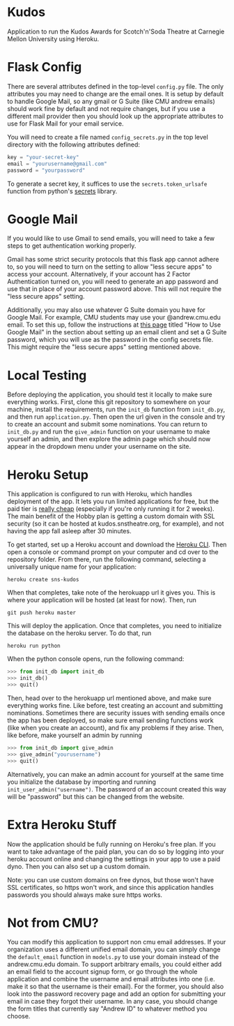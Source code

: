 # Kudos

Application to run the Kudos Awards for Scotch'n'Soda Theatre at Carnegie Mellon University using Heroku.

# Flask Config

There are several attributes defined in the top-level `config.py` file. The only attributes you may need to change are the email ones. It is setup by default to handle Google Mail, so any gmail or G Suite (like CMU andrew emails) should work fine by default and not require changes, but if you use a different mail provider then you should look up the appropriate attributes to use for Flask Mail for your email service.

You will need to create a file named `config_secrets.py` in the top level directory with the following attributes defined:

```python
key = "your-secret-key"
email = "yourusername@gmail.com"
password = "yourpassword"
```

To generate a secret key, it suffices to use the `secrets.token_urlsafe` function from python's [secrets](https://docs.python.org/3/library/secrets.html "secrets") library.

# Google Mail

If you would like to use Gmail to send emails, you will need to take a few steps to get authentication working properly.

Gmail has some strict security protocols that this flask app cannot adhere to, so you will need to turn on the setting to allow "less secure apps" to access your account. Alternatively, if your account has 2 Factor Authentication turned on, you will need to generate an app password and use that in place of your account password above. This will not require the "less secure apps" setting.

Additionally, you may also use whatever G Suite domain you have for Google Mail. For example, CMU students may use your @andrew.cmu.edu email. To set this up, follow the instructions at [this page](https://www.cmu.edu/computing/services/comm-collab/email-calendar/google/how-to/index.html "this page") titled "How to Use Google Mail" in the section about setting up an email client and set a G Suite password, which you will use as the password in the config secrets file. This might require the "less secure apps" setting mentioned above.

# Local Testing

Before deploying the application, you should test it locally to make sure everything works. First, clone this git repository to somewhere on your machine, install the requirements, run the `init_db` function from `init_db.py`, and then run `application.py`. Then open the url given in the console and try to create an account and submit some nominations. You can return to `init_db.py` and run the `give_admin` function on your username to make yourself an admin, and then explore the admin page which should now appear in the dropdown menu under your username on the site.

# Heroku Setup

This application is configured to run with Heroku, which handles deployment of the app. It lets you run limited applications for free, but the paid tier is [really cheap](https://www.heroku.com/pricing "really cheap") (especially if you're only running it for 2 weeks). The main benefit of the Hobby plan is getting a custom domain with SSL security (so it can be hosted at kudos.snstheatre.org, for example), and not having the app fall asleep after 30 minutes.

To get started, set up a Heroku account and download the [Heroku CLI](https://devcenter.heroku.com/articles/heroku-cli "Heroku CLI"). Then open a console or command prompt on your computer and cd over to the repository folder. From there, run the following command, selecting a universally unique name for your application:

```
heroku create sns-kudos
```

When that completes, take note of the herokuapp url it gives you. This is where your application will be hosted (at least for now). Then, run

```
git push heroku master
```

This will deploy the application. Once that completes, you need to initialize the database on the heroku server. To do that, run

```
heroku run python
```

When the python console opens, run the following command:

```python
>>> from init_db import init_db
>>> init_db()
>>> quit()
```

Then, head over to the herokuapp url mentioned above, and make sure everything works fine. Like before, test creating an account and submitting nominations. Sometimes there are security issues with sending emails once the app has been deployed, so make sure email sending functions work (like when you create an account), and fix any problems if they arise. Then, like before, make yourself an admin by running

```python
>>> from init_db import give_admin
>>> give_admin("yourusername")
>>> quit()
```

Alternatively, you can make an admin account for yourself at the same time you initialize the database by importing and running `init_user_admin("username")`. The password of an account created this way will be "password" but this can be changed from the website.

# Extra Heroku Stuff

Now the application should be fully running on Heroku's free plan. If you want to take advantage of the paid plan, you can do so by logging into your heroku account online and changing the settings in your app to use a paid dyno. Then you can also set up a custom domain.

Note: you can use custom domains on free dynos, but those won't have SSL certificates, so https won't work, and since this application handles passwords you should always make sure https works.

# Not from CMU?

You can modify this application to support non cmu email addresses. If your organization uses a different unified email domain, you can simply change the `default_email` function in `models.py` to use your domain instead of the andrew.cmu.edu domain. To support arbitrary emails, you could either add an email field to the account signup form, or go through the whole application and combine the username and email attributes into one (i.e. make it so that the username is their email). For the former, you should also look into the password recovery page and add an option for submitting your email in case they forgot their username. In any case, you should change the form titles that currently say "Andrew ID" to whatever method you choose.

